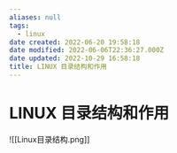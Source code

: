 ```yaml
---
aliases: null
tags:
  - linux
date created: 2022-06-20 19:58:18
date modified: 2022-06-06T22:36:27.000Z
date updated: 2022-10-29 16:58:18
title: LINUX 目录结构和作用
---
```


# LINUX 目录结构和作用

![[Linux目录结构.png]]
